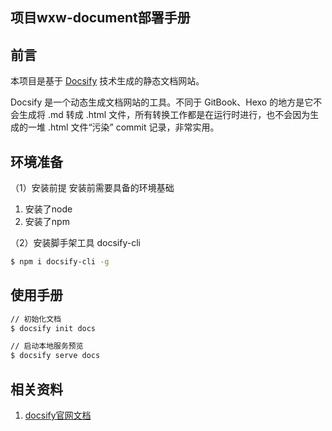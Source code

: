 
## 项目wxw-document部署手册


## 前言

本项目是基于 [Docsify](https://docsify.js.org/#/?id=docsify) 技术生成的静态文档网站。

Docsify 是一个动态生成文档网站的工具。不同于 GitBook、Hexo 的地方是它不会生成将 .md 转成 .html 文件，所有转换工作都是在运行时进行，也不会因为生成的一堆 .html 文件“污染” commit 记录，非常实用。

## 环境准备
（1）安装前提
安装前需要具备的环境基础
1. 安装了node
2. 安装了npm

（2）安装脚手架工具 docsify-cli

```bash
$ npm i docsify-cli -g
```

## 使用手册
```bash
// 初始化文档
$ docsify init docs

// 启动本地服务预览
$ docsify serve docs

```
## 相关资料

1. [docsify官网文档](https://docsify.js.org/#/?id=docsify)








